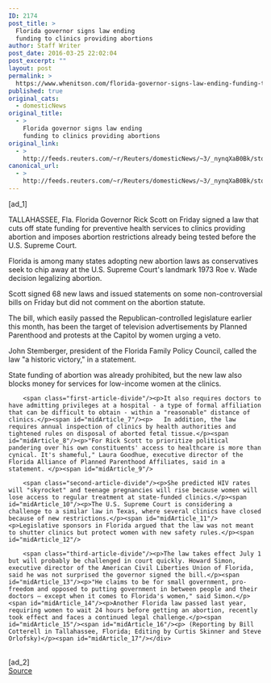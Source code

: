 ```yaml
---
ID: 2174
post_title: >
  Florida governor signs law ending
  funding to clinics providing abortions
author: Staff Writer
post_date: 2016-03-25 22:02:04
post_excerpt: ""
layout: post
permalink: >
  https://www.whenitson.com/florida-governor-signs-law-ending-funding-to-clinics-providing-abortions/
published: true
original_cats:
  - domesticNews
original_title:
  - >
    Florida governor signs law ending
    funding to clinics providing abortions
original_link:
  - >
    http://feeds.reuters.com/~r/Reuters/domesticNews/~3/_nynqXaB0Bk/story01.htm
canonical_url:
  - >
    http://feeds.reuters.com/~r/Reuters/domesticNews/~3/_nynqXaB0Bk/story01.htm
---
```

 [ad_1]
<br><div id="articleText">
<span id="midArticle_start"/>

<span id="midArticle_0"/><span class="focusParagraph" readability="5"><p><span class="articleLocation">TALLAHASSEE, Fla.</span> Florida Governor Rick Scott on Friday signed a law that cuts off state funding for preventive health services to clinics providing abortion and imposes abortion restrictions already being tested before the U.S. Supreme Court.</p></span><span id="midArticle_1"/><p>Florida is among many states adopting new abortion laws as conservatives seek to chip away at the U.S. Supreme Court's landmark 1973 Roe v. Wade decision legalizing abortion. </p><span id="midArticle_2"/><p>Scott signed 68 new laws and issued statements on some non-controversial bills on Friday but did not comment on the abortion statute. </p><span id="midArticle_3"/><p>The bill, which easily passed the Republican-controlled legislature earlier this month, has been the target of television advertisements by Planned Parenthood and protests at the Capitol by women urging a veto.</p><span id="midArticle_4"/><p>John Stemberger, president of the Florida Family Policy Council, called the law "a historic victory," in a statement.</p><span id="midArticle_5"/><p>State funding of abortion was already prohibited, but the new law also blocks money for services for low-income women at the clinics. </p><span id="midArticle_6"/>
        
        <span class="first-article-divide"/><p>It also requires doctors to have admitting privileges at a hospital - a type of formal affiliation that can be difficult to obtain - within a "reasonable" distance of clinics.</p><span id="midArticle_7"/><p>   In addition, the law requires annual inspection of clinics by health authorities and tightened rules on disposal of aborted fetal tissue.</p><span id="midArticle_8"/><p>"For Rick Scott to prioritize political pandering over his own constituents' access to healthcare is more than cynical. It's shameful," Laura Goodhue, executive director of the Florida Alliance of Planned Parenthood Affiliates, said in a statement. </p><span id="midArticle_9"/>
        
        <span class="second-article-divide"/><p>She predicted HIV rates will "skyrocket" and teenage pregnancies will rise because women will lose access to regular treatment at state-funded clinics.</p><span id="midArticle_10"/><p>The U.S. Supreme Court is considering a challenge to a similar law in Texas, where several clinics have closed because of new restrictions.</p><span id="midArticle_11"/><p>Legislative sponsors in Florida argued that the law was not meant to shutter clinics but protect women with new safety rules.</p><span id="midArticle_12"/>
        
        <span class="third-article-divide"/><p>The law takes effect July 1 but will probably be challenged in court quickly. Howard Simon, executive director of the American Civil Liberties Union of Florida, said he was not surprised the governor signed the bill.</p><span id="midArticle_13"/><p>"He claims to be for small government, pro-freedom and opposed to putting government in between people and their doctors – except when it comes to Florida's women," said Simon.</p><span id="midArticle_14"/><p>Another Florida law passed last year, requiring women to wait 24 hours before getting an abortion, recently took effect and faces a continued legal challenge.</p><span id="midArticle_15"/><span id="midArticle_16"/><p> (Reporting by Bill Cotterell in Tallahassee, Florida; Editing by Curtis Skinner and Steve Orlofsky)</p><span id="midArticle_17"/></div>
<br>[ad_2]
<br><a href="http://feeds.reuters.com/~r/Reuters/domesticNews/~3/_nynqXaB0Bk/story01.htm">Source </a>
